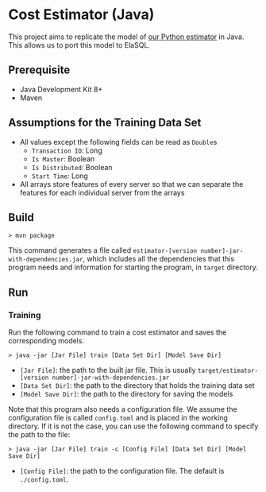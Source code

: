 # Cost Estimator (Java)

This project aims to replicate the model of [our Python estimator](https://github.com/elasql/cost-estimator) in Java. This allows us to port this model to ElaSQL.

## Prerequisite

- Java Development Kit 8+
- Maven

## Assumptions for the Training Data Set

- All values except the following fields can be read as `Double`s
  - `Transaction ID`: Long
  - `Is Master`: Boolean
  - `Is Distributed`: Boolean
  - `Start Time`: Long
- All arrays store features of every server so that we can separate the features for each individual server from the arrays

## Build

```
> mvn package
```

This command generates a file called `estimator-[version number]-jar-with-dependencies.jar`, which includes all the dependencies that this program needs and information for starting the program, in `target` directory.

## Run

### Training

Run the following command to train a cost estimator and saves the corresponding models.

```
> java -jar [Jar File] train [Data Set Dir] [Model Save Dir]
```

- `[Jar File]`: the path to the built jar file. This is usually `target/estimator-[version number]-jar-with-dependencies.jar`
- `[Data Set Dir]`: the path to the directory that holds the training data set
- `[Model Save Dir]`: the path to the directory for saving the models

Note that this program also needs a configuration file. We assume the configuration file is called `config.toml` and is placed in the working directory. If it is not the case, you can use the following command to specify the path to the file:

```
> java -jar [Jar File] train -c [Config File] [Data Set Dir] [Model Save Dir]
```

- `[Config File]`: the path to the configuration file. The default is `./config.toml`.

